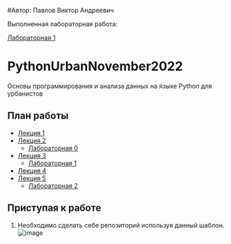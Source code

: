 #Автор: Павлов Виктор Андреевич

Выполненная лабораторная работа:

[Лабораторная 1](https://colab.research.google.com/drive/1vb1CpWoaIG2tNoq6P_WuzdQPOf5nWQV2?usp=sharing)


# PythonUrbanNovember2022
Основы программирования и анализа данных на языке Python для урбанистов

## План работы
- [Лекция 1](https://colab.research.google.com/drive/1923Z5cSGp4liSADpNEU9NV2qMtppqpmi?usp=sharing)
- [Лекция 2](https://colab.research.google.com/drive/1H-sDrSdFzufvTdqa7z-5U0hlVGEu64ur?usp=sharing) 
  - [Лабораторная 0](https://github.com/aeksei/PythonUrbanITMO/tree/main/%D0%9B%D0%B0%D0%B1%D0%BE%D1%80%D0%B0%D1%82%D0%BE%D1%80%D0%BD%D0%B0%D1%8F%200)
- [Лекция 3](https://colab.research.google.com/drive/1H0SjwycQ5Dx1ArL4QHzxLgVoyzBFzCjE?usp=sharing)
  - [Лабораторная 1](https://colab.research.google.com/drive/1vwpYasYGifiscGdDp6rpa4sfUHv6Tdu7?usp=sharing)
- [Лекция 4](https://colab.research.google.com/drive/1Qj-iH5AzezNw-Z1Z_Q-L46e2C4CvdkY-?usp=sharing)
- [Лекция 5](https://colab.research.google.com/drive/188D1gLMxViVjkwX3RG0QWZaeNZkxPTwj?usp=sharing)
  - [Лабораторная 2](https://colab.research.google.com/drive/1nAtzu1yjnkyxot-Hf6beXxoN3-zN9HZ_?usp=sharing)
  
## Приступая к работе 
1. Необходимо сделать себе репозиторий используя данный шаблон.  
  ![image](https://user-images.githubusercontent.com/14962819/178701128-479598b3-beda-4a5d-95d4-a169c896c5d9.png)
